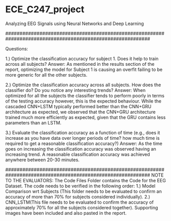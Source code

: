 # ECE_C247_project
Analyzing EEG Signals using Neural Networks and Deep Learning

###########################################################################################################

Questions:

1.) Optimize the classification accuracy for subject 1. Does it help to train across all subjects? 
Answer: As mentioned in the results section of the report, optimizing the model for Subject 1 is causing an overfit failing to be more generic for all the other subjects.

2.) Optimize the classification accuracy across all subjects. How does the classifier do? Do you notice any interesting trends? 
Answer: When optimized for all the subjects the classifier tends to perform poorly in terms of the testing accuracy however, this is the expected behaviour. While the cascaded CNN+LSTM typically performed better than the CNN+GRU architecture as expected, we observed that the CNN+GRU architecture trained much more efficiently as expected, given that the GRU contains less parameters than an LSTM.

3.) Evaluate the classification accuracy as a function of time (e.g., does it increase as you have data over longer periods of time? how much time is required to get a reasonable classification accuracy?) 
Answer: As the time goes on increasing the classification accuracy was observed having an increasing trend. A reasonable classification accuracy was achieved anywhere between 20-30 minutes.

###########################################################################################################
NOTE TO THE EVALUATORS: The Code Files Folder contains the Code for the EEG Dataset. The code needs to be verified in the following order: 1.) Model Comparison wrt Subjects (This folder needs to be evaluated to confirm an accuracy of more than 70% for subjects considered individually). 2.) CNN_LSTM(This file needs to be evaluated to confirm the accuracy of approximately 70% for all the subjects considered together). Supporting images have been included and also pasted in the report.

